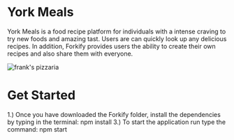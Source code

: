 # York Meals
York Meals is a food recipe platform for individuals with a intense craving to try new foods and amazing tast. Users are can quickly look up any delicious recipes. In addition, Forkify provides users the ability to create their own recipes and also share them with everyone.

![frank's pizzaria](https://github.com/franxX123/Forkify/assets/38338252/56630a6d-0530-4109-963f-0503d70e9353)


# Get Started
1.) Once you have downloaded the Forkify folder, install the dependencies by typing in the terminal: npm install
3.) To start the application run type the command: npm start
